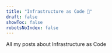 ```yaml
---
title: "Infrastructure as Code 🤖"
draft: false
showToc: false
robotsNoIndex: false
---
```


All my posts about Infrastructure as Code